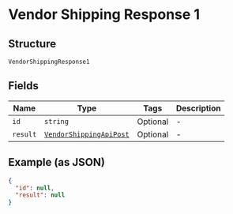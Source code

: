 
# Vendor Shipping Response 1

## Structure

`VendorShippingResponse1`

## Fields

| Name | Type | Tags | Description |
|  --- | --- | --- | --- |
| `id` | `string` | Optional | - |
| `result` | [`VendorShippingApiPost`](/doc/models/vendor-shipping-api-post.md) | Optional | - |

## Example (as JSON)

```json
{
  "id": null,
  "result": null
}
```

